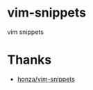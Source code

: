 # vim-snippets
 vim snippets


# Thanks

- [honza/vim-snippets](https://github.com/honza/vim-snippets)